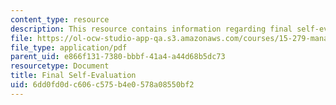 ```yaml
---
content_type: resource
description: This resource contains information regarding final self-evaluation.
file: https://ol-ocw-studio-app-qa.s3.amazonaws.com/courses/15-279-management-communication-for-undergraduates-fall-2012/6dd0fd0dc606c575b4e0578a08550bf2_MIT15_279F12_eval_final.pdf
file_type: application/pdf
parent_uid: e866f131-7380-bbbf-41a4-a44d68b5dc73
resourcetype: Document
title: Final Self-Evaluation
uid: 6dd0fd0d-c606-c575-b4e0-578a08550bf2
---
```

